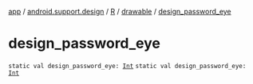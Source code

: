 [app](../../../index.md) / [android.support.design](../../index.md) / [R](../index.md) / [drawable](index.md) / [design_password_eye](.)

# design_password_eye

`static val design_password_eye: `[`Int`](https://kotlinlang.org/api/latest/jvm/stdlib/kotlin/-int/index.html)
`static val design_password_eye: `[`Int`](https://kotlinlang.org/api/latest/jvm/stdlib/kotlin/-int/index.html)